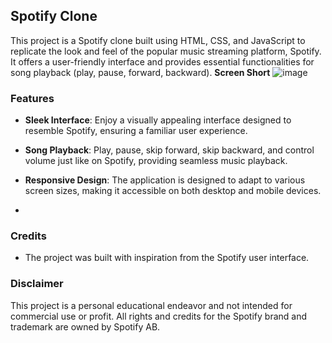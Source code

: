 
## Spotify Clone

This project is a Spotify clone built using HTML, CSS, and JavaScript to replicate the look and feel of the popular music streaming platform, Spotify. It offers a user-friendly interface and provides essential functionalities for song playback (play, pause, forward, backward).
**Screen Short**
![image](https://github.com/Manohar2001/Web-development/assets/107456976/588d6f46-95a0-4d62-9aaa-8eda2e510d03)


### Features

- **Sleek Interface**: Enjoy a visually appealing interface designed to resemble Spotify, ensuring a familiar user experience.

- **Song Playback**: Play, pause, skip forward, skip backward, and control volume just like on Spotify, providing seamless music playback.

- **Responsive Design**: The application is designed to adapt to various screen sizes, making it accessible on both desktop and mobile devices.
- 
### Credits

- The project was built with inspiration from the Spotify user interface.

### Disclaimer

This project is a personal educational endeavor and not intended for commercial use or profit. All rights and credits for the Spotify brand and trademark are owned by Spotify AB.
